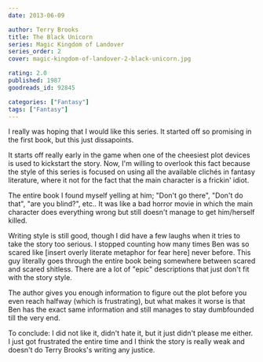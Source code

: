 ```yaml
---
date: 2013-06-09

author: Terry Brooks
title: The Black Unicorn
series: Magic Kingdom of Landover
series_order: 2
cover: magic-kingdom-of-landover-2-black-unicorn.jpg

rating: 2.0
published: 1987
goodreads_id: 92845

categories: ["Fantasy"]
tags: ["Fantasy"]
---
```


I really was hoping that I would like this series. It started off so promising in the first book, but this just dissapoints.

<!--more-->

It starts off really early in the game when one of the cheesiest plot devices is used to kickstart the story. Now, I'm willing to overlook this fact because the style of this series is focused on using all the available clichés in fantasy literature, where it not for the fact that the main character is a frickin' idiot.

The entire book I found myself yelling at him; "Don't go there", "Don't do that", "are you blind?", etc.. It was like a bad horror movie in which the main character does everything wrong but still doesn't manage to get him/herself killed.

Writing style is still good, though I did have a few laughs when it tries to take the story too serious. I stopped counting how many times Ben was so scared like [insert overly literate metaphor for fear here] never before. This guy literally goes through the entire book being somewhere between scared and scared shitless. There are a lot of "epic" descriptions that just don't fit with the story style.


The author gives you enough information to figure out the plot before you even reach halfway (which is frustrating), but what makes it worse is that Ben has the exact same information and still manages to stay dumbfounded till the very end.

To conclude: I did not like it, didn't hate it, but it just didn't please me either. I just got frustrated the entire time and I think the story is really weak and doesn't do Terry Brooks's writing any justice.
